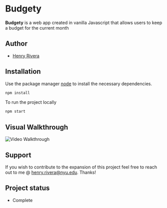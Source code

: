 # Budgety

**Budgety** is a web app created in vanilla Javascript that allows users to keep a budget for the current month

## Author
* [Henry Rivera](https://www.linkedin.com/in/henry-rivera/)

## Installation

Use the package manager [node](https://nodejs.org/en/) to install the necessary dependencies.

```bash
npm install
```
To run the project locally

```bash
npm start
```

## Visual Walkthrough
![Video Walkthrough](https://github.com/HenryRivera/BurgerBuilder/blob/master/burgerBuilderDemo.gif)

## Support
If you wish to contribute to the expansion of this project feel free to reach out to me @ henry.rivera@nyu.edu. Thanks!

## Project status
* Complete
